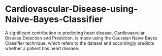 # Cardiovascular-Disease-using-Naive-Bayes-Classifier
A significant contribution to predicting heart disease, Cardiovascular Disease Detection and Prediction, is made using the Gaussian Naive Bayes Classifier technique, which refers to the dataset and accordingly predicts whether a patient has heart disease.
